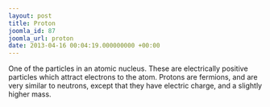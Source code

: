 ```yaml
---
layout: post
title: Proton
joomla_id: 87
joomla_url: proton
date: 2013-04-16 00:04:19.000000000 +00:00
---
```

<p>One of the particles in an atomic nucleus. These are electrically positive particles which attract electrons to the atom. Protons are fermions, and are very similar to neutrons, except that they have electric charge, and a slightly higher mass.</p>
